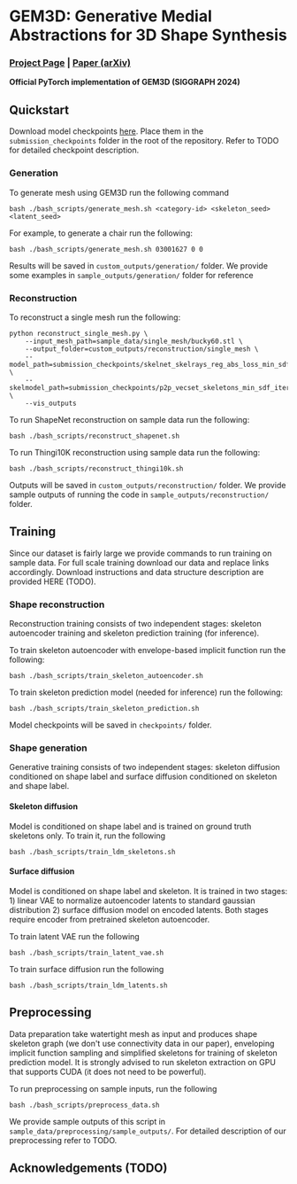 # GEM3D: Generative Medial Abstractions for 3D Shape Synthesis

### [Project Page](https://lodurality.github.io/GEM3D/) | [Paper (arXiv)](https://arxiv.org/abs/2402.16994)

**Official PyTorch implementation of GEM3D (SIGGRAPH 2024)**

## Quickstart
Download model checkpoints [here](https://drive.google.com/drive/u/3/folders/1vgpzSmFjg61YDlYTIY4kDo28yYC-r02V). Place them in the `submission_checkpoints` folder in the root of the repository. Refer to TODO for detailed checkpoint description.

### Generation
To generate mesh using GEM3D run the following command
```
bash ./bash_scripts/generate_mesh.sh <category-id> <skeleton_seed> <latent_seed>
```
For example, to generate a chair run the following:
```
bash ./bash_scripts/generate_mesh.sh 03001627 0 0
```
Results will be saved in `custom_outputs/generation/` folder.  We provide some examples in `sample_outputs/generation/` folder for reference

### Reconstruction
To reconstruct a single mesh run the following:
```
python reconstruct_single_mesh.py \
	--input_mesh_path=sample_data/single_mesh/bucky60.stl \
	--output_folder=custom_outputs/reconstruction/single_mesh \
	--model_path=submission_checkpoints/skelnet_skelrays_reg_abs_loss_min_sdf_1000_rays_8_heads.pth \
	--skelmodel_path=submission_checkpoints/p2p_vecset_skeletons_min_sdf_iter_50_p2p_min_sdf_vecset_from_ckpt.pth \
	--vis_outputs
```
To run ShapeNet reconstruction on sample data run the following:
```
bash ./bash_scripts/reconstruct_shapenet.sh
```
To run Thingi10K reconstruction using sample data run the following:
```
bash ./bash_scripts/reconstruct_thingi10k.sh
```
Outputs will be saved in `custom_outputs/reconstruction/` folder.  We provide sample outputs of running the code in `sample_outputs/reconstruction/` folder.

## Training

Since our dataset is fairly large we provide commands to run training on sample data. For full scale training download our data and replace links accordingly. Download instructions and data structure description are provided HERE (TODO). 

### Shape reconstruction
Reconstruction training consists of two independent stages: skeleton autoencoder training and skeleton prediction training (for inference).

To train skeleton autoencoder with envelope-based implicit function run the following:
```
bash ./bash_scripts/train_skeleton_autoencoder.sh 
```
To train skeleton prediction model (needed for inference) run the following:
```
bash ./bash_scripts/train_skeleton_prediction.sh 
```
Model checkpoints will be saved in `checkpoints/` folder.

### Shape generation
Generative training consists of two independent stages: skeleton diffusion conditioned on shape label and surface diffusion conditioned on skeleton and shape label. 

#### Skeleton diffusion
Model is conditioned on shape label and is trained on ground truth skeletons only. 
To train it, run the following
```
bash ./bash_scripts/train_ldm_skeletons.sh 
```
#### Surface diffusion
Model is conditioned on shape label and skeleton. It is trained in two stages: 1) linear VAE to normalize autoencoder latents to standard gaussian distribution 2) surface diffusion model on encoded latents.  Both stages require encoder from pretrained skeleton autoencoder.

To train latent VAE run the following
```
bash ./bash_scripts/train_latent_vae.sh 
```
To train surface diffusion run the following
```
bash ./bash_scripts/train_ldm_latents.sh 
```

## Preprocessing 
Data preparation take watertight mesh as input and produces shape skeleton graph (we don't use connectivity data in our paper), enveloping implicit function sampling and simplified skeletons for training of skeleton prediction model. It is strongly advised to run skeleton extraction on GPU that supports CUDA (it does not need to be powerful).

To run preprocessing on sample inputs, run the following
```
bash ./bash_scripts/preprocess_data.sh 
``` 
We provide sample outputs of this script in `sample_data/preprocessing/sample_outputs/`. For detailed description of our preprocessing refer to TODO.

## Acknowledgements (TODO)
